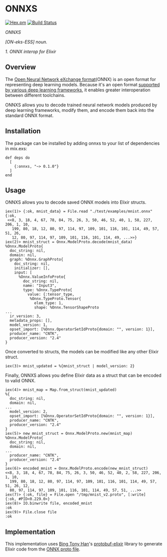 # ONNXS

[![Hex.pm](https://img.shields.io/hexpm/v/onnxs.svg)](https://hex.pm/packages/onnxs)
[![Build Status](https://travis-ci.org/jeffreyksmithjr/onnxs.svg?branch=master)](https://travis-ci.org/jeffreyksmithjr/onnxs)

_ONNXS_

_[ON-eks-ESS] noun._

_1. ONNX interop for Elixir_

## Overview

The [Open Neural Network eXchange format](https://onnx.ai/)(ONNX) is an open format for representing deep learning models.
Because it's an open format [supported by various deep learning frameworks](https://onnx.ai/supported-tools), it enables greater interoperation between different toolchains.

ONNXS allows you to decode trained neural network models produced by deep learning frameworks, modify them, and encode them back into the standard ONNX format.

## Installation

The package can be installed by adding onnxs to your list of dependencies in mix.exs:

```
def deps do
  [
    {:onnxs, "~> 0.1.0"}
  ]
end
```

## Usage

ONNXS allows you to decode saved ONNX models into Elixir structs.

```
iex(1)> {:ok, mnist_data} = File.read "./test/examples/mnist.onnx" 
{:ok,
 <<8, 3, 18, 4, 67, 78, 84, 75, 26, 3, 50, 46, 52, 40, 1, 58, 227, 206, 1, 10,
   199, 80, 18, 12, 80, 97, 114, 97, 109, 101, 116, 101, 114, 49, 57, 51, 26,
   12, 80, 97, 114, 97, 109, 101, 116, 101, 114, 49, ...>>}                 
iex(2)> mnist_struct = Onnx.ModelProto.decode(mnist_data)
%Onnx.ModelProto{
  doc_string: nil,
  domain: nil,
  graph: %Onnx.GraphProto{
    doc_string: nil,
    initializer: [],
    input: [
      %Onnx.ValueInfoProto{
        doc_string: nil,
        name: "Input3",
        type: %Onnx.TypeProto{ 
          value: {:tensor_type,
           %Onnx.TypeProto.Tensor{
             elem_type: 1,
             shape: %Onnx.TensorShapeProto
...
  ir_version: 3,
  metadata_props: [],
  model_version: 1,
  opset_import: [%Onnx.OperatorSetIdProto{domain: "", version: 1}],
  producer_name: "CNTK",
  producer_version: "2.4"
}
```

Once converted to structs, the models can be modified like any other Elixir struct.

```
iex(3)> mnist_updated = %{mnist_struct | model_version: 2}
```

Finally, ONNXS allows you define Elixir data as a struct that can be encoded to valid ONNX.

```
iex(4)> mnist_map = Map.from_struct(mnist_updated)        
%{
  doc_string: nil,
  domain: nil,
...
  model_version: 2,
  opset_import: [%Onnx.OperatorSetIdProto{domain: "", version: 1}],
  producer_name: "CNTK",
  producer_version: "2.4"
}
iex(5)> new_mnist_struct = Onnx.ModelProto.new(mnist_map)
%Onnx.ModelProto{
  doc_string: nil,
  domain: nil,
...
  producer_name: "CNTK",
  producer_version: "2.4"
}
iex(6)> encoded_mnist = Onnx.ModelProto.encode(new_mnist_struct)         
<<8, 3, 18, 4, 67, 78, 84, 75, 26, 3, 50, 46, 52, 40, 2, 58, 227, 206, 1, 10,
  199, 80, 18, 12, 80, 97, 114, 97, 109, 101, 116, 101, 114, 49, 57, 51, 26, 12,
  80, 97, 114, 97, 109, 101, 116, 101, 114, 49, 57, 51, ...>>
iex(7)> {:ok, file} = File.open "/tmp/mnist_v2.proto", [:write]
{:ok, #PID<0.229.0>}
iex(8)> IO.binwrite file, encoded_mnist
:ok
iex(9)> File.close file
:ok
```

## Implementation

This implementation uses [Bing Tony Han](https://github.com/tony612/protobuf-elixir)'s [protobuf-elixir](https://github.com/tony612/protobuf-elixir) library to generate Elixir code from the [ONNX proto file](https://github.com/onnx/onnx/blob/master/onnx/onnx.proto).
